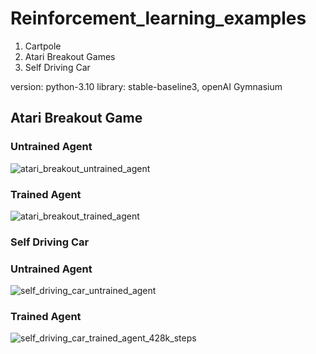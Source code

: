 # Reinforcement_learning_examples
1. Cartpole
2. Atari Breakout Games
3. Self Driving Car

version: python-3.10
library: stable-baseline3, openAI Gymnasium

## Atari Breakout Game
### Untrained Agent
![atari_breakout_untrained_agent](https://github.com/taaha/Reinforcement_learning_examples/assets/5251294/c63d13fe-e5d0-40a5-9708-6204db8ec5a6)

### Trained Agent
![atari_breakout_trained_agent](https://github.com/taaha/Reinforcement_learning_examples/assets/5251294/e2aec603-9678-49b0-ac69-beb91e12dc9c)

### Self Driving Car
### Untrained Agent
![self_driving_car_untrained_agent](https://github.com/taaha/Reinforcement_learning_examples/assets/5251294/6dca51c2-5bdf-4b48-aa24-eab0f28677a0)

### Trained Agent
![self_driving_car_trained_agent_428k_steps](https://github.com/taaha/Reinforcement_learning_examples/assets/5251294/1596ad12-647c-4cdf-b34a-35554463fb13)
